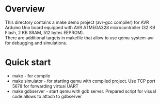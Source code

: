 
# Overview

This directory contains a make demo project (avr-gcc compiler) for AVR Arduino Uno board equipped with AVR ATMEGA328 microcontroller (32 KB Flash, 2 KB SRAM, 512 bytes EEPROM).  
There are additional targets in makefile that allow to use qemu-system-avr for debugging and simulations.

# Quick start

 - make - for compile
 - make simulator - for starting qemu with compiled project. Use TCP port 5678 for forwarding virtual UART
 - make gdbserver - start qemu with gdb server. Prepared script for visual code allows to attach to gdbserver
